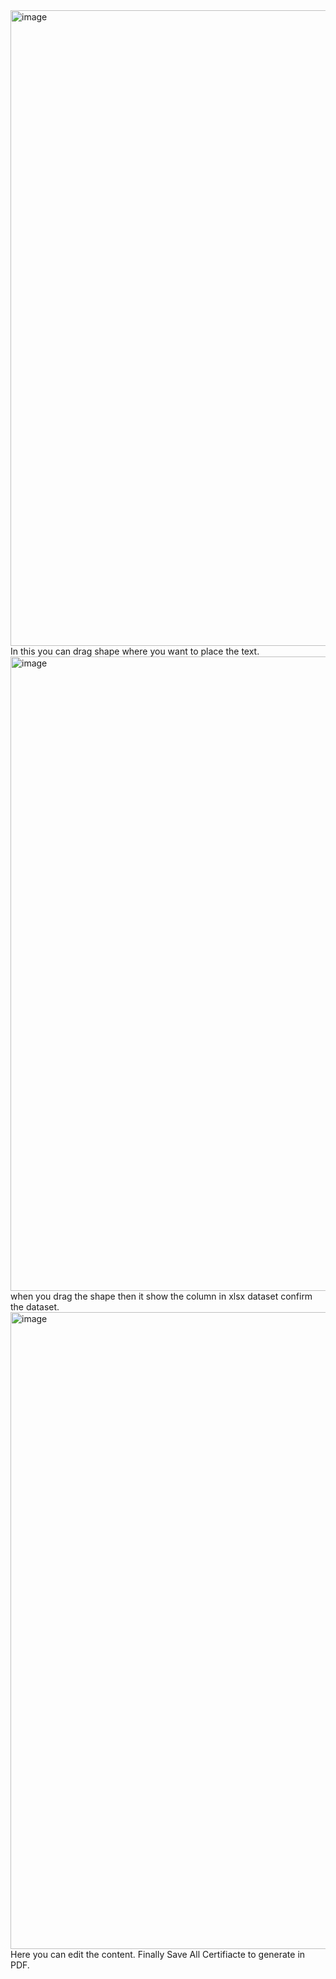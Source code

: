 <img width="1919" height="1017" alt="image" src="https://github.com/user-attachments/assets/5f80cf11-5ada-4101-940d-290f63389f4e" />
In this you can drag shape where you want to place the text.
<img width="1919" height="1015" alt="image" src="https://github.com/user-attachments/assets/b6af48b8-b9f2-4933-a457-1d3e8119ae31" />
when you drag the shape then it show the column in xlsx dataset confirm the dataset.
<img width="1919" height="1019" alt="image" src="https://github.com/user-attachments/assets/8334d317-e2cc-4d5a-8525-33587d290644" />
Here you can edit the content.
Finally Save All Certifiacte to generate in PDF.
